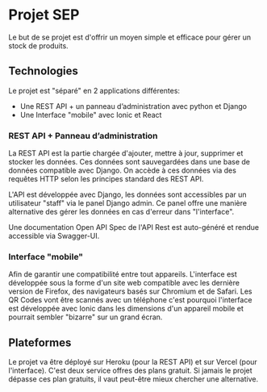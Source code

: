 # Projet SEP

Le but de se projet est d'offrir un moyen simple et efficace pour gérer un stock de produits.

## Technologies

Le projet est "séparé" en 2 applications différentes:

- Une REST API + un panneau d’administration avec python et Django
- Une Interface "mobile" avec Ionic et React

### REST API + Panneau d’administration

La REST API est la partie chargée d'ajouter, mettre à jour, supprimer et stocker les données. Ces données sont sauvegardées dans une base de données compatible avec Django. On accède à ces données via des requêtes HTTP selon les principes standard des REST API.

L'API est développée avec Django, les données sont accessibles par un utilisateur "staff" via le panel Django admin. Ce panel offre une manière alternative des gérer les données en cas d'erreur dans "l'interface".

Une documentation Open API Spec de l'API Rest est auto-généré et rendue accessible via Swagger-UI.

### Interface "mobile"

Afin de garantir une compatibilité entre tout appareils. L'interface est développée sous la forme d'un site web compatible avec les dernière version de Firefox, des navigateurs basés sur Chromium et de Safari. Les QR Codes vont être scannés avec un téléphone c'est pourquoi l'interface est développée avec Ionic dans les dimensions d'un appareil mobile et pourrait sembler "bizarre" sur un grand écran.

## Plateformes

Le projet va être déployé sur Heroku (pour la REST API) et sur Vercel (pour l'interface). C'est deux service offres des plans gratuit. Si jamais le projet dépasse ces plan gratuits, il vaut peut-être mieux chercher une alternative.
